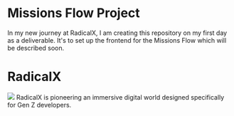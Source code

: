 # Missions Flow Project 
In my new journey at RadicalX, I am creating this repository on my first day as a deliverable. It's to set up the frontend for the Missions Flow which will be described soon. 

# RadicalX
![](https://i.imgur.com/1yxvh5u.png)
RadicalX is pioneering an immersive digital world designed specifically for Gen Z developers.
